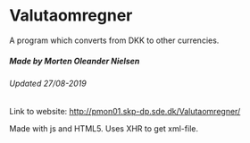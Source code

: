 # Valutaomregner

A program which converts from DKK to other currencies.

##### Made by Morten Oleander Nielsen

###### Updated 27/08-2019

Link to website: http://pmon01.skp-dp.sde.dk/Valutaomregner/

Made with js and HTML5. Uses XHR to get xml-file.
 
